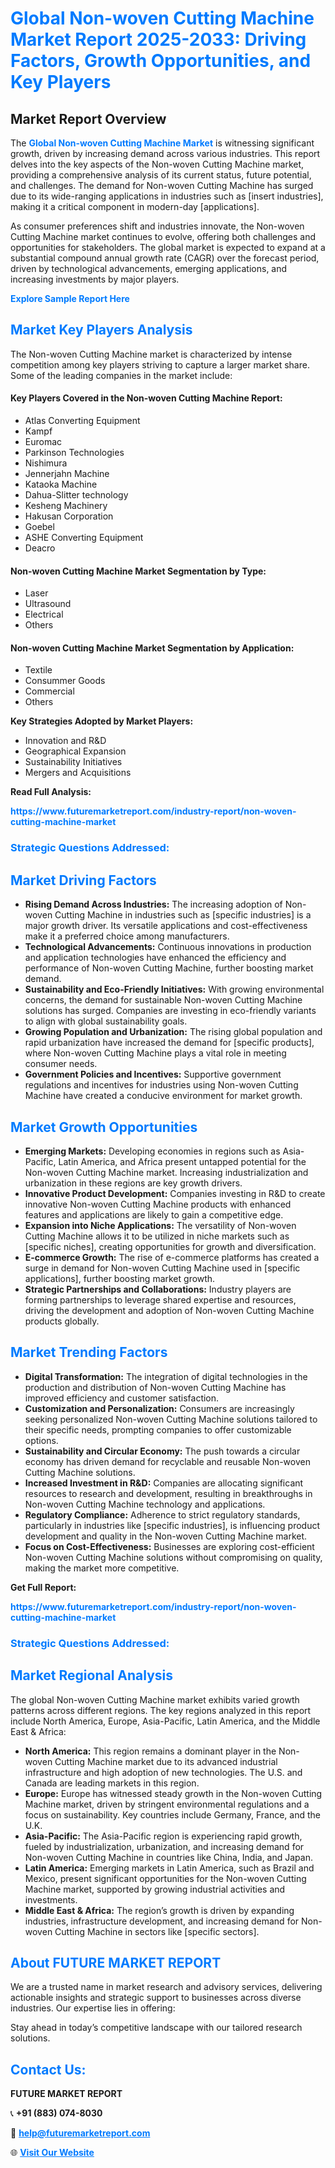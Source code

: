 <h1 style="color: #007BFF;">Global Non-woven Cutting Machine Market Report 2025-2033: Driving Factors, Growth Opportunities, and Key Players</h1>

<section id="overview">
<h2>Market Report Overview</h2>
<p>The <a href="https://www.futuremarketreport.com/industry-report/non-woven-cutting-machine-market" style="color: #007BFF; text-decoration: none;"><strong>Global Non-woven Cutting Machine Market</strong></a> is witnessing significant growth, driven by increasing demand across various industries. This report delves into the key aspects of the Non-woven Cutting Machine market, providing a comprehensive analysis of its current status, future potential, and challenges. The demand for Non-woven Cutting Machine has surged due to its wide-ranging applications in industries such as [insert industries], making it a critical component in modern-day [applications].</p>
<p>As consumer preferences shift and industries innovate, the Non-woven Cutting Machine market continues to evolve, offering both challenges and opportunities for stakeholders. The global market is expected to expand at a substantial compound annual growth rate (CAGR) over the forecast period, driven by technological advancements, emerging applications, and increasing investments by major players.</p>
</section>

<section id="overview">
<p><a href="https://www.futuremarketreport.com/request-sample/reportId=54933" style="color: #007BFF; text-decoration: none;"><strong>Explore Sample Report Here</strong></a></p>
</section>

<section id="key-players">
<h2 style="color: #007BFF;">Market Key Players Analysis</h2>
<p>The Non-woven Cutting Machine market is characterized by intense competition among key players striving to capture a larger market share. Some of the leading companies in the market include:</p>
<h4>Key Players Covered in the Non-woven Cutting Machine Report:</h4>
<ul><li>Atlas Converting Equipment</li><li>Kampf</li><li>Euromac</li><li>Parkinson Technologies</li><li>Nishimura</li><li>Jennerjahn Machine</li><li>Kataoka Machine</li><li>Dahua-Slitter technology</li><li>Kesheng Machinery</li><li>Hakusan Corporation</li><li>Goebel</li><li>ASHE Converting Equipment</li><li>Deacro</li></ul>
<h4>Non-woven Cutting Machine Market Segmentation by Type:</h4>
<ul><li>Laser</li><li>Ultrasound</li><li>Electrical</li><li>Others</li></ul>

<h4>Non-woven Cutting Machine Market Segmentation by Application:</h4>
<ul><li>Textile</li><li>Consummer Goods</li><li>Commercial</li><li>Others</li></ul>
<p><strong>Key Strategies Adopted by Market Players:</strong></p>
<ul>
<li>Innovation and R&D</li>
<li>Geographical Expansion</li>
<li>Sustainability Initiatives</li>
<li>Mergers and Acquisitions</li>
</ul>
</section>

<section>
<p><strong>Read Full Analysis: </strong></p><a href="https://www.futuremarketreport.com/industry-report/non-woven-cutting-machine-market" style="color: #007BFF; text-decoration: none;"><strong>https://www.futuremarketreport.com/industry-report/non-woven-cutting-machine-market</strong></a>
<h3 style="color: #007BFF;">Strategic Questions Addressed:</h3>
</section>

<section id="driving-factors">
<h2 style="color: #007BFF;">Market Driving Factors</h2>
<ul>
<li><strong>Rising Demand Across Industries:</strong> The increasing adoption of Non-woven Cutting Machine in industries such as [specific industries] is a major growth driver. Its versatile applications and cost-effectiveness make it a preferred choice among manufacturers.</li>
<li><strong>Technological Advancements:</strong> Continuous innovations in production and application technologies have enhanced the efficiency and performance of Non-woven Cutting Machine, further boosting market demand.</li>
<li><strong>Sustainability and Eco-Friendly Initiatives:</strong> With growing environmental concerns, the demand for sustainable Non-woven Cutting Machine solutions has surged. Companies are investing in eco-friendly variants to align with global sustainability goals.</li>
<li><strong>Growing Population and Urbanization:</strong> The rising global population and rapid urbanization have increased the demand for [specific products], where Non-woven Cutting Machine plays a vital role in meeting consumer needs.</li>
<li><strong>Government Policies and Incentives:</strong> Supportive government regulations and incentives for industries using Non-woven Cutting Machine have created a conducive environment for market growth.</li>
</ul>
</section>

<section id="growth-opportunities">
<h2 style="color: #007BFF;">Market Growth Opportunities</h2>
<ul>
<li><strong>Emerging Markets:</strong> Developing economies in regions such as Asia-Pacific, Latin America, and Africa present untapped potential for the Non-woven Cutting Machine market. Increasing industrialization and urbanization in these regions are key growth drivers.</li>
<li><strong>Innovative Product Development:</strong> Companies investing in R&D to create innovative Non-woven Cutting Machine products with enhanced features and applications are likely to gain a competitive edge.</li>
<li><strong>Expansion into Niche Applications:</strong> The versatility of Non-woven Cutting Machine allows it to be utilized in niche markets such as [specific niches], creating opportunities for growth and diversification.</li>
<li><strong>E-commerce Growth:</strong> The rise of e-commerce platforms has created a surge in demand for Non-woven Cutting Machine used in [specific applications], further boosting market growth.</li>
<li><strong>Strategic Partnerships and Collaborations:</strong> Industry players are forming partnerships to leverage shared expertise and resources, driving the development and adoption of Non-woven Cutting Machine products globally.</li>
</ul>
</section>

<section id="trending-factors">
<h2 style="color: #007BFF;">Market Trending Factors</h2>
<ul>
<li><strong>Digital Transformation:</strong> The integration of digital technologies in the production and distribution of Non-woven Cutting Machine has improved efficiency and customer satisfaction.</li>
<li><strong>Customization and Personalization:</strong> Consumers are increasingly seeking personalized Non-woven Cutting Machine solutions tailored to their specific needs, prompting companies to offer customizable options.</li>
<li><strong>Sustainability and Circular Economy:</strong> The push towards a circular economy has driven demand for recyclable and reusable Non-woven Cutting Machine solutions.</li>
<li><strong>Increased Investment in R&D:</strong> Companies are allocating significant resources to research and development, resulting in breakthroughs in Non-woven Cutting Machine technology and applications.</li>
<li><strong>Regulatory Compliance:</strong> Adherence to strict regulatory standards, particularly in industries like [specific industries], is influencing product development and quality in the Non-woven Cutting Machine market.</li>
<li><strong>Focus on Cost-Effectiveness:</strong> Businesses are exploring cost-efficient Non-woven Cutting Machine solutions without compromising on quality, making the market more competitive.</li>
</ul>
</section>

<section>
<p><strong>Get Full Report: </strong></p><a href="https://www.futuremarketreport.com/industry-report/non-woven-cutting-machine-market" style="color: #007BFF; text-decoration: none;"><strong>https://www.futuremarketreport.com/industry-report/non-woven-cutting-machine-market</strong></a>
<h3 style="color: #007BFF;">Strategic Questions Addressed:</h3>
</section>


<section id="regional-analysis">
<h2 style="color: #007BFF;">Market Regional Analysis</h2>
<p>The global Non-woven Cutting Machine market exhibits varied growth patterns across different regions. The key regions analyzed in this report include North America, Europe, Asia-Pacific, Latin America, and the Middle East & Africa:</p>
<ul>
<li><strong>North America:</strong> This region remains a dominant player in the Non-woven Cutting Machine market due to its advanced industrial infrastructure and high adoption of new technologies. The U.S. and Canada are leading markets in this region.</li>
<li><strong>Europe:</strong> Europe has witnessed steady growth in the Non-woven Cutting Machine market, driven by stringent environmental regulations and a focus on sustainability. Key countries include Germany, France, and the U.K.</li>
<li><strong>Asia-Pacific:</strong> The Asia-Pacific region is experiencing rapid growth, fueled by industrialization, urbanization, and increasing demand for Non-woven Cutting Machine in countries like China, India, and Japan.</li>
<li><strong>Latin America:</strong> Emerging markets in Latin America, such as Brazil and Mexico, present significant opportunities for the Non-woven Cutting Machine market, supported by growing industrial activities and investments.</li>
<li><strong>Middle East & Africa:</strong> The region’s growth is driven by expanding industries, infrastructure development, and increasing demand for Non-woven Cutting Machine in sectors like [specific sectors].</li>
</ul>
</section>

<footer>
<h2 style="color: #007BFF;">About FUTURE MARKET REPORT</h2>
<p>We are a trusted name in market research and advisory services, delivering actionable insights and strategic support to businesses across diverse industries. Our expertise lies in offering:</p>

<p>Stay ahead in today’s competitive landscape with our tailored research solutions.</p>

<h2 style="color: #007BFF;">Contact Us:</h2>
<p><strong>FUTURE MARKET REPORT</strong></p>
<p>📞 <strong>+91 (883) 074-8030</strong></p>
<p>📧 <strong><a href="mailto:help@futuremarketreport.com" style="color: #007BFF;">help@futuremarketreport.com</a></strong></p>
<p>🌐 <strong><a href="https://www.futuremarketreport.com/" style="color: #007BFF;">Visit Our Website</a></strong></p>
</footer>